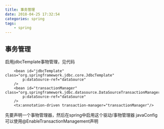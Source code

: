 ```yaml
---
title: 事务管理
date: 2018-04-25 17:32:54
categories: spring
tags: 
    - spring
---
```


## 事务管理
启用jdbcTemplate事物管理，见代码
```
    <bean id="jdbcTemplate" class="org.springframework.jdbc.core.JdbcTemplate"
        p:dataSource-ref="dataSource"
    />
    <bean id="transactionManager" class="org.springframework.jdbc.datasource.DataSourceTransactionManager"
        p:dataSource-ref="dataSource"
    />
    <tx:annotation-driven transaction-manager="transactionManager"/>
```
先要声明一个事物管理器，然后在spring中启用这个驱动/事物管理器
javaConfig 可以使用@EnableTransactionManagement声明

